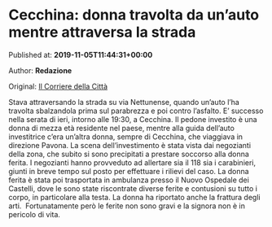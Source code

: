
# Cecchina: donna travolta da un’auto mentre attraversa la strada

Published at: **2019-11-05T11:44:31+00:00**

Author: **Redazione**

Original: [Il Corriere della Città](https://www.ilcorrieredellacitta.com/ultime-notizie/cecchina-donna-travolta-da-unauto-mentre-attraversa-la-strada.html)

Stava attraversando la strada su via Nettunense, quando un’auto l’ha travolta sbalzandola prima sul parabrezza e poi contro l’asfalto.
E’ successo nella serata di ieri, intorno alle 19:30, a Cecchina.
Il pedone investito è una donna di mezza età residente nel paese, mentre alla guida dell’auto investitrice c’era un’altra donna, sempre di Cecchina, che viaggiava in direzione Pavona.
La scena dell’investimento è stata vista dai negozianti della zona, che subito si sono precipitati a prestare soccorso alla donna ferita.
I negozianti hanno provveduto ad allertare sia il 118 sia i carabinieri, giunti in breve tempo sul posto per effettuare i rilievi del caso.
La donna ferita è stata poi trasportata in ambulanza presso il Nuovo Ospedale dei Castelli, dove le sono state riscontrate diverse ferite e contusioni su tutto i corpo, in particolare alla testa. La donna ha riportato anche la frattura degli arti. 
Fortunatamente però le ferite non sono gravi e la signora non è in pericolo di vita.
 
